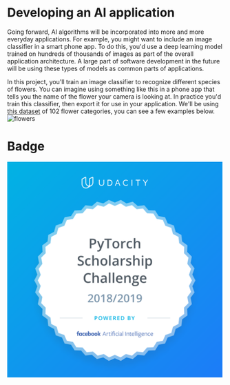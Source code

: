 
# Developing an AI application
Going forward, AI algorithms will be incorporated into more and more everyday applications. For example, you might want to include an image classifier in a smart phone app. To do this, you'd use a deep learning model trained on hundreds of thousands of images as part of the overall application architecture. A large part of software development in the future will be using these types of models as common parts of applications.

In this project, you'll train an image classifier to recognize different species of flowers. You can imagine using something like this in a phone app that tells you the name of the flower your camera is looking at. In practice you'd train this classifier, then export it for use in your application. We'll be using <a href="http://www.robots.ox.ac.uk/~vgg/data/flowers/102/index.html" target="_blank">this dataset</a> of 102 flower categories, you can see a few examples below.
![flowers](https://user-images.githubusercontent.com/35684516/51070447-4d4a9500-167c-11e9-9d7b-d5d13a42aeb9.PNG)

# Badge
<img src="pytorch_scholarship_challenge_badge.png" width="500" height="500" >
